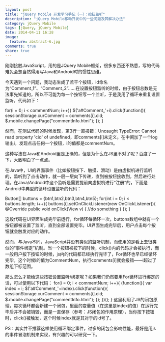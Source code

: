 ```yaml
---
layout: post
title: "jQuery Mobile 开发学习手记（一）：按钮监听"
description: "jQuery Mobile移动开发中的一些问题及其解决办法"
category: jQuery Mobile
tags: [jQuery, jQuery Mobile]
date: 2014-04-11 16:28
image:
  feature: abstract-6.jpg
comments: true
share: true
---
```


刚刚接触JavaScript，用的是JQuery Mobile框架，很多东西还不熟悉，写的代码难免会想当然得用写Java和Android时的惯性思维。

今天遇到一个问题，我动态生成了若干个按钮，id命名为“Comment_1”、“Comment_2”……在设置按钮监听的时候，由于按钮总数是无法事先知道的，所以不可能为每一个按钮写一个监听，于是我用了循环来重复设置监听，代码如下：

for(i = 0; i < commentNum; i++){
	$('a#Comment_'+i).click(function(){
		sessionStorage.curComment = comments[i].cid;
		$.mobile.changePage("commentInfo.html");
	});
}

然而，在测试代码的时候发现，第3行一直报错：Uncaught TypeError: Cannot read property 'cid' of undefined，即comments[i]未定义。在中间加了一个log输出i，发现点击任何一个按钮，i的值都是commentNum。

这种写法在Java和Android里是正确的，但是为什么在JS里不对了呢？百度了一下，大致明白了一点点。

在Java中，UI的界面事件（比如按钮按下、触摸、滑动）是由虚拟机进行监听的，监听到了点击动作，就一层一层向下传递，直到被按钮接收到，然后进行处理。在Java/Android中这个监听是需要提前向虚拟机进行“注册”的，下面是Android中典型的循环设置监听的代码：

Button[] buttons = {btn1,btn2,btn3,btn4,btn5};
	for(int i = 0; i < buttons.length; i++){
		buttons[i].setOnClickListener(new OnClickListener(){
		@Override
		public void onClick(View v) {
			//do something
		}
	});
}

这段代码在UI界面生成完毕前运行，for循环每循环一次，buttons数组中就有一个按钮都被设置了监听，直到全部设置完毕。UI界面生成完毕后，用户点击每个按钮就会触发对应的动作。

然而，与Java不同，JavaScript并没有类似的监听机制，而使用的是看上去很类似的“事件绑定”机制。当一个按钮被按下的时候，click()内的代码才会被执行，而一般用户按下按钮的时候，js内的代码都已经执行完毕了，For循环也早已经循环完毕，这个时候i的值为CommentNum，执行comments[i]就会报错——i超过了数组下标范围。

那么怎么才能给这些按钮设置监听/绑定呢？如果我们仍然要用For循环进行绑定的话，可以使用以下代码：
for(i = 0; i < commentNum; i++){
	(function(){
		var index = i;
		$('a#Comment_'+index).click(function(){
			sessionStorage.curComment = comments[i].cid;
			$.mobile.changePage("commentInfo.html");
		});
	 })();
 }
这里利用了JS的闭包原理，每次循环都会新建一个闭包，里面的变量值（在这里是index的值）在运行完毕后并不会被销毁，而是一直保存（参考：JS闭包的作用原理），当你按下按钮时，click()被触发，这个时候index就是其对于的id号了。

PS：其实并不推荐这样使用循环绑定事件，过多的闭包会影响性能，最好是用js的事件冒泡机制来实现，有兴趣的可以研究一下。